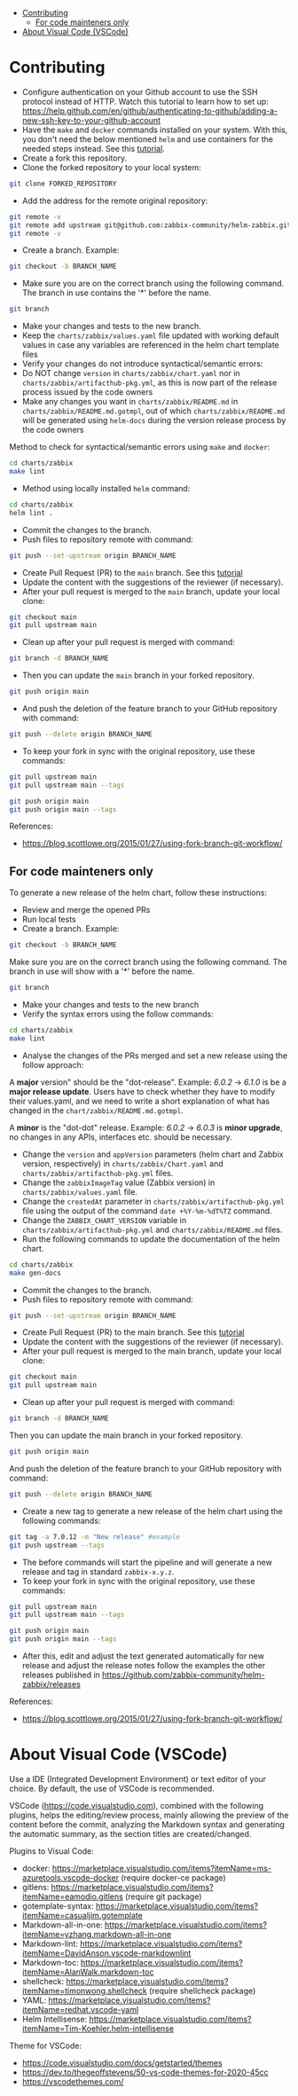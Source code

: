 <!-- TOC -->

- [Contributing](#contributing)
  - [For code mainteners only](#for-code-mainteners-only)
- [About Visual Code (VSCode)](#about-visual-code-vscode)

<!-- TOC -->

# Contributing

- Configure authentication on your Github account to use the SSH protocol instead of HTTP. Watch this tutorial to learn how to set up: https://help.github.com/en/github/authenticating-to-github/adding-a-new-ssh-key-to-your-github-account
- Have the ``make`` and ``docker`` commands installed on your system. With this, you don't need the below mentioned ``helm`` and use containers for the needed steps instead. See this [tutorial](charts/zabbix/docs/requirements.md).
- Create a fork this repository.
- Clone the forked repository to your local system:

```bash
git clone FORKED_REPOSITORY
```

- Add the address for the remote original repository:

```bash
git remote -v
git remote add upstream git@github.com:zabbix-community/helm-zabbix.git
git remote -v
```

- Create a branch. Example:

```bash
git checkout -b BRANCH_NAME
```

- Make sure you are on the correct branch using the following command. The branch in use contains the '*' before the name.

```bash
git branch
```

- Make your changes and tests to the new branch.
- Keep the ``charts/zabbix/values.yaml`` file updated with working default values ​​in case any variables are referenced in the helm chart template files
- Verify your changes do not introduce syntactical/semantic errors:
- Do NOT change ``version`` in ``charts/zabbix/chart.yaml`` nor in ``charts/zabbix/artifacthub-pkg.yml``, as this is now part of the release process issued by the code owners
- Make any changes you want in ``charts/zabbix/README.md`` in ``charts/zabbix/README.md.gotmpl``, out of which ``charts/zabbix/README.md`` will be generated using ``helm-docs`` during the version release process by the code owners

Method to check for syntactical/semantic errors using ``make`` and ``docker``:

```bash
cd charts/zabbix
make lint
```

- Method using locally installed ``helm`` command:

```bash
cd charts/zabbix
helm lint .
```

- Commit the changes to the branch.
- Push files to repository remote with command:

```bash
git push --set-upstream origin BRANCH_NAME
```

- Create Pull Request (PR) to the `main` branch. See this [tutorial](https://help.github.com/en/github/collaborating-with-issues-and-pull-requests/creating-a-pull-request-from-a-fork)
- Update the content with the suggestions of the reviewer (if necessary).
- After your pull request is merged to the `main` branch, update your local clone:

```bash
git checkout main
git pull upstream main
```

- Clean up after your pull request is merged with command:

```bash
git branch -d BRANCH_NAME
```

- Then you can update the ``main`` branch in your forked repository.

```bash
git push origin main
```

- And push the deletion of the feature branch to your GitHub repository with command:

```bash
git push --delete origin BRANCH_NAME
```

- To keep your fork in sync with the original repository, use these commands:

```bash
git pull upstream main
git pull upstream main --tags

git push origin main
git push origin main --tags
```

References:

- https://blog.scottlowe.org/2015/01/27/using-fork-branch-git-workflow/

## For code mainteners only

To generate a new release of the helm chart, follow these instructions:

- Review and merge the opened PRs
- Run local tests
- Create a branch. Example:

```bash
git checkout -b BRANCH_NAME
```

Make sure you are on the correct branch using the following command. The branch in use will show with a '*' before the name.

```bash
git branch
```

- Make your changes and tests to the new branch
- Verify the syntax errors using the follow commands:

```bash
cd charts/zabbix
make lint
```

- Analyse the changes of the PRs merged and set a new release using the follow approach:

A **major** version" should be the "dot-release". Example: *6.0.2* -> *6.1.0* is be a **major release update**. Users have to check whether they have to modify their values.yaml, and we need to write a short explanation of what has changed in the ``chart/zabbix/README.md.gotmpl``.

A **minor** is the "dot-dot" release. Example: *6.0.2* -> *6.0.3* is **minor upgrade**, no changes in any APIs, interfaces etc. should be necessary.

- Change the ``version`` and ``appVersion`` parameters (helm chart and Zabbix version, respectively) in ``charts/zabbix/Chart.yaml`` and ``charts/zabbix/artifacthub-pkg.yml`` files.
- Change the ``zabbixImageTag`` value (Zabbix version) in ``charts/zabbix/values.yaml`` file.
- Change the ``createdAt`` parameter in ``charts/zabbix/artifacthub-pkg.yml`` file using the output of the command ``date +%Y-%m-%dT%TZ`` command.
- Change the ``ZABBIX_CHART_VERSION`` variable in ``charts/zabbix/artifacthub-pkg.yml`` and ``charts/zabbix/README.md`` files.
- Run the following commands to update the documentation of the helm chart.

```bash
cd charts/zabbix
make gen-docs
```

- Commit the changes to the branch.
- Push files to repository remote with command:

```bash
git push --set-upstream origin BRANCH_NAME
```

- Create Pull Request (PR) to the main branch. See this [tutorial](https://help.github.com/en/github/collaborating-with-issues-and-pull-requests/creating-a-pull-request-from-a-fork)
- Update the content with the suggestions of the reviewer (if necessary).
- After your pull request is merged to the main branch, update your local clone:

```bash
git checkout main
git pull upstream main
```

- Clean up after your pull request is merged with command:

```bash
git branch -d BRANCH_NAME
```

Then you can update the main branch in your forked repository.

```bash
git push origin main
```

And push the deletion of the feature branch to your GitHub repository with command:

```bash
git push --delete origin BRANCH_NAME
```

- Create a new tag to generate a new release of the helm chart using the following commands:

```bash
git tag -a 7.0.12 -m "New release" #example
git push upstream --tags
```

- The before commands will start the pipeline and will generate a new release and tag in standard ``zabbix-x.y.z``.
- To keep your fork in sync with the original repository, use these commands:

```bash
git pull upstream main
git pull upstream main --tags

git push origin main
git push origin main --tags
```

- After this, edit and adjust the text generated automatically for new release and adjust the release notes follow the examples the other releases published in https://github.com/zabbix-community/helm-zabbix/releases

References:

- https://blog.scottlowe.org/2015/01/27/using-fork-branch-git-workflow/

# About Visual Code (VSCode)

Use a IDE (Integrated Development Environment) or text editor of your choice. By default, the use of VSCode is recommended.

VSCode (https://code.visualstudio.com), combined with the following plugins, helps the editing/review process, mainly allowing the preview of the content before the commit, analyzing the Markdown syntax and generating the automatic summary, as the section titles are created/changed.

Plugins to Visual Code:

- docker: https://marketplace.visualstudio.com/items?itemName=ms-azuretools.vscode-docker (require docker-ce package)
- gitlens: https://marketplace.visualstudio.com/items?itemName=eamodio.gitlens (require git package)
- gotemplate-syntax: https://marketplace.visualstudio.com/items?itemName=casualjim.gotemplate
- Markdown-all-in-one: https://marketplace.visualstudio.com/items?itemName=yzhang.markdown-all-in-one
- Markdown-lint: https://marketplace.visualstudio.com/items?itemName=DavidAnson.vscode-markdownlint
- Markdown-toc: https://marketplace.visualstudio.com/items?itemName=AlanWalk.markdown-toc
- shellcheck: https://marketplace.visualstudio.com/items?itemName=timonwong.shellcheck (require shellcheck package)
- YAML: https://marketplace.visualstudio.com/items?itemName=redhat.vscode-yaml
- Helm Intellisense: https://marketplace.visualstudio.com/items?itemName=Tim-Koehler.helm-intellisense

Theme for VSCode:

- https://code.visualstudio.com/docs/getstarted/themes
- https://dev.to/thegeoffstevens/50-vs-code-themes-for-2020-45cc
- https://vscodethemes.com/
